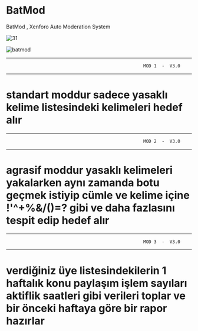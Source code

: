 # BatMod
BatMod , Xenforo Auto Moderation System

![31](https://user-images.githubusercontent.com/106864876/186495304-94739977-c9ae-4778-96e7-e0dde6b2db89.JPG)


![batmod](https://user-images.githubusercontent.com/106864876/186479860-91ec8454-83b0-44cf-8450-e45e1f34066e.png)


*******************************************************************************************************************************
                                                        MOD 1  -  V3.0                                                       
*******************************************************************************************************************************

# standart moddur sadece yasaklı kelime listesindeki kelimeleri  hedef alır 





*******************************************************************************************************************************
                                                        MOD 2  -  V3.0                                                       
*******************************************************************************************************************************

# agrasif moddur yasaklı kelimeleri yakalarken aynı zamanda botu geçmek istiyip cümle ve kelime içine !'^+%&/()=? gibi ve daha fazlasını tespit edip hedef alır





*******************************************************************************************************************************
                                                        MOD 3  -  V3.0                                                       
*******************************************************************************************************************************

# verdiğiniz üye listesindekilerin 1 haftalık konu paylaşım işlem sayıları aktiflik saatleri gibi verileri toplar ve bir önceki haftaya göre bir rapor hazırlar
